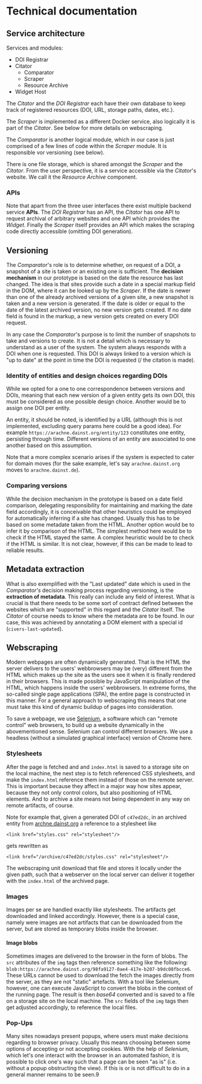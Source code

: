 # Technical documentation

## Service architecture

Services and modules:

- DOI Registrar
- Citator
    - Comparator
    - Scraper
    - Resource Archive
- Widget Host

The *Citator* and the *DOI Registrar* each have their own database to
keep track of registered resources (DOI, URL, storage paths, dates, etc.).

The *Scraper* is implemented as a different Docker service, also logically it is part of 
the *Citator*. See below for more details on webscraping.

The *Comparator* is another logical module, which in our case is just comprised of a few lines of code
within the *Scraper* module. It is responsible vor versioning (see below).

There is one file storage, which is shared amongst the 
*Scraper* and the *Citator*. From the user perspective, it is a service accessible
via the *Citator*'s website. We call it the *Resource Archive* component.

### APIs

Note that apart from the three user interfaces there exist multiple backend service **APIs**.
The *DOI Registrar* has an API, the *Citator* has one API to request archival of arbitrary websites and one API which provides the *Widget*. Finally the *Scraper* itself provides an API which makes the scraping code directly accessible (omitting DOI generation).

## Versioning 

The *Comparator*'s role is to determine whether, on request of a DOI, a snapshot of a site is taken or an existing one is sufficient. The **decision mechanism** in our prototype is based on the date the resource has last changed. The idea is that sites provide such a date in a special markup field in the DOM, where it can be looked up by the *Scraper*. If the date is newer than one of the already archived versions of a given site, a new snapshot is taken and a new version is generated. If the date is older or equal to the date of the latest archived version, no new version gets created. If no date field is found in the markup, a new version gets created on every DOI request.

In any case the *Comparator*'s purpose is to limit the number of snapshots to take and versions to create. It is not a detail which is necessary to understand as a user of the system. The system always responds with a DOI when one is requested. This DOI is always linked to a version which is "up to date" at the point in time the DOI is requested (/ the citation is made).

### Identity of entities and design choices regarding DOIs

While we opted for a one to one correspondence between versions and DOIs, meaning that each new version of a given entity gets its own DOI, this must be considered as one possible design choice. Another would be to assign one DOI per entity.

An entity, it should be noted, is identified by a URL (although this is not implemented, excluding query params here could be a good idea). For example `https://arachne.dainst.org/entity/123` constitutes one entity, persisting through time. Different versions of an entity are associated to one another based on this assumption.

Note that a more complex scenario arises if the system is expected to cater for domain moves (for the sake example, let's say `arachne.dainst.org` moves to `arachne.dainst.de`). 

### Comparing versions

While the decision mechanism in the prototype is based on a date field comparison, delegating responsibility for maintaining and marking the date field accordingly, it is conceivable that other heuristics could be employed for automatically inferring if a site has changed. Usually this has to be based on some metadate taken from the HTML. Another option would be to infer it by comparison of the HTML. The simplest method here would be to check if the HTML stayed the same. A complex heuristic would be to check if the HTML is similar. It is not clear, however, if this can be made to lead to reliable results.

## Metadata extraction

What is also exemplified with the "Last updated" date which is used in the *Comparator's* decision making process regarding versioning, is the **extraction of metadata**. This really can include any field of interest. What is crucial is that there needs
to be some sort of contract defined between the websites which are "supported" in this regard and the *Citator* itself. The *Citator* of course needs to know where the metadata are to be found. In our case, this was achieved by annotating a DOM element with a special id (`civers-last-updated`).

## Webscraping

Modern webpages are often dynamically generated. That is the HTML the server delivers
to the users' webbrowsers may be (very) different from the HTML which makes up the site
as the users see it when it is finally rendered in their browsers. 
This is made possible by JavaScript manipulation of the HTML, which happens inside the users' webbrowsers. 
In extreme forms, the so-called single page applications (SPA), the entire page is constructed in this manner.
For a general approach to webscraping this means that one must take this kind of dynamic buildup of pages
into consideration.

To save a webpage, we use [Selenium](https://www.selenium.dev), a software which can "remote control" web browsers, to build up
a website dynamically in the abovementioned sense. Selenium can control different browsers. We use a headless 
(without a simulated graphical interface) version of Chrome here.

### Stylesheets

After the page is fetched and and `index.html` is saved to a storage site on the local machine, the next step
is to fetch referenced CSS stylesheets, and make the `index.html` reference them instead of those on the remote server.
This is important because they affect in a major way how sites appear, because they not only control colors, but also positioning
of HTML elements. And to archive a site means not being dependent in any way on remote artifacts, of course.

Note for example that, given a generated DOI of `c47ed2dc`, in an archived entity from [archne.dainst.org](https://arachne.dainst.org)
a reference to a stylesheet like

```
<link href="styles.css" rel="stylesheet"/>
```

gets rewritten as

```
<link href="/archive/c47ed2dc/styles.css" rel="stylesheet"/>
```

The webscraping unit download that file and stores it locally under the given path, such that a webserver on the local server
can deliver it together with the `index.html` of the archived page.

### Images

Images per se are handled exactly like stylesheets. The artifacts get downloaded and linked accordingly.
However, there is a special case, namely were images are not artifacts that can be downloaded from the server, but are stored as temporary blobs inside the browser.

#### Image blobs

Sometimes images are delivered to the browser in the form of blobs. The `src` attributes of the `img` tags
then reference something like the following: `blob:https://arachne.dainst.org/98fa9127-0ae4-417e-b207-b9dc08fbcce6`.
These URLs cannot be used to download the fetch the images directly from the server, as they are not "static" artefacts.
With a tool like Selenium, however, one can execute JavaScript to convert the blobs in the context of the running page.
The result is then *base64* converted and is saved to a file on a storage site on the local machine. The `src` fields
of the `img` tags then get adjusted accordingly, to reference the local files.

### Pop-Ups

Many sites nowadays present popups, where users must make decisions regarding to browser privacy. Usually this means choosing between some options of accepting or not accepting cookies. With the help of *Selenium*, which let's one interact with the browser in an automated fashion, it is possible to click one's way such that a page can be seen "as is" (i.e. without a popup obstructing the view). If this is or is not difficult to do in a general manner remains to be seen.9
